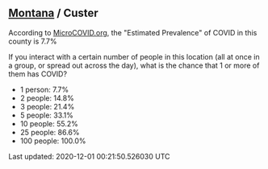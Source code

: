 
## [Montana](/united-states/montana) / Custer

According to [MicroCOVID.org](http://microcovid.org),
the "Estimated Prevalence" of COVID in this county is 7.7%

If you interact with a certain number of people in this location
(all at once in a group, or spread out across the day), what is the chance that
1 or more of them has COVID?

- 1 person: 7.7%
- 2 people: 14.8%
- 3 people: 21.4%
- 5 people: 33.1%
- 10 people: 55.2%
- 25 people: 86.6%
- 100 people: 100.0%

Last updated: 2020-12-01 00:21:50.526030 UTC
